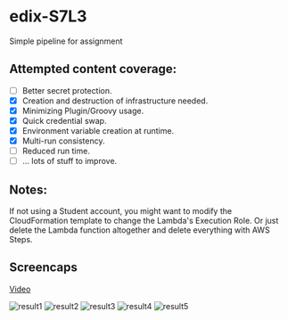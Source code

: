 # edix-S7L3
Simple pipeline for assignment

## Attempted content coverage:
- [ ] Better secret protection.
- [x] Creation and destruction of infrastructure needed.
- [x] Minimizing Plugin/Groovy usage.
- [x] Quick credential swap.
- [x] Environment variable creation at runtime.
- [x] Multi-run consistency.
- [ ] Reduced run time.
- [ ] ... lots of stuff to improve.

## Notes:
If not using a Student account, you might want to modify the CloudFormation template to change the Lambda's Execution Role.
Or just delete the Lambda function altogether and delete everything with AWS Steps.

## Screencaps
[Video](https://raw.githubusercontent.com/txrm/edix-S7L3/main/Video.mp4)


![result1](https://github.com/txrm/edix-S7L3/blob/main/screencaps/1.png?raw=true)
![result2](https://github.com/txrm/edix-S7L3/blob/main/screencaps/2.png?raw=true)
![result3](https://github.com/txrm/edix-S7L3/blob/main/screencaps/3.png?raw=true)
![result4](https://github.com/txrm/edix-S7L3/blob/main/screencaps/4.png?raw=true)
![result5](https://github.com/txrm/edix-S7L3/blob/main/screencaps/5.png?raw=true)
